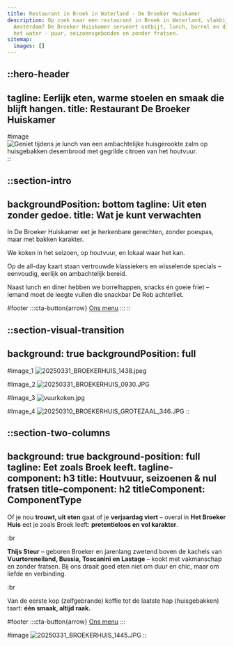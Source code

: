 ```yaml
---
title: Restaurant in Broek in Waterland - De Broeker Huiskamer
description: Op zoek naar een restaurant in Broek in Waterland, vlakbij
  Amsterdam? De Broeker Huiskamer serveert ontbijt, lunch, borrel en diner aan
  het water - puur, seizoensgebonden en zonder fratsen.
sitemap:
  images: []
---
```


::hero-header
---
tagline: Eerlijk eten, warme stoelen en smaak die blijft hangen.
title: Restaurant De Broeker Huiskamer
---
#image
![Geniet tijdens je lunch van een ambachtelijke huisgerookte zalm op huisgebakken desembrood met gegrilde citroen van het houtvuur.](/20250310_BROEKERHUIS_REGENTESSEKAMER_354_optimized.jpg)
::

::section-intro
---
backgroundPosition: bottom
tagline: Uit eten zonder gedoe.
title: Wat je kunt verwachten
---
In De Broeker Huiskamer eet je herkenbare gerechten, zonder poespas, maar met bakken karakter.

We koken in het seizoen, op houtvuur, en lokaal waar het kan.

Op de all-day kaart staan vertrouwde klassiekers en wisselende specials – eenvoudig, eerlijk en ambachtelijk bereid.

Naast lunch en diner hebben we borrelhappen, snacks én goeie friet – iemand moet de leegte vullen die snackbar De Rob achterliet.

#footer
  :::cta-button{arrow}
  [Ons menu](#)
  :::
::

::section-visual-transition
---
background: true
backgroundPosition: full
---
#image_1
![20250331\_BROEKERHUIS\_1438.jpeg](/20250331_BROEKERHUIS_1438.jpeg)

#Image_2
![20250331\_BROEKERHUIS\_0930.JPG](/20250331_BROEKERHUIS_0930.JPG)

#Image_3
![vuurkoken.jpg](/vuurkoken.jpg)

#Image_4
![20250310\_BROEKERHUIS\_GROTEZAAL\_346.JPG](/20250310_BROEKERHUIS_GROTEZAAL_346.JPG)
::

::section-two-columns
---
background: true
background-position: full
tagline: Eet zoals Broek leeft.
tagline-component: h3
title: Houtvuur, seizoenen & nul fratsen
title-component: h2
titleComponent: ComponentType
---
Of je nou **trouwt, uit eten** gaat of je **verjaardag viert** – overal in **Het Broeker Huis** eet je zoals Broek leeft: **pretentieloos en vol karakter**.

:br

 

**Thijs Steur** – geboren Broeker en jarenlang zwetend boven de kachels van **Vuurtoreneiland, Bussia, Toscanini en Lastage** – kookt met vakmanschap en zonder fratsen. Bij ons draait goed eten niet om duur en chic, maar om liefde en verbinding.

:br

 

Van de eerste kop (zelfgebrande) koffie tot de laatste hap (huisgebakken) taart: **één smaak, altijd raak.**

#footer
  :::cta-button{arrow}
  [Ons menu](#)
  :::

#image
![20250331\_BROEKERHUIS\_1445.JPG](/20250331_BROEKERHUIS_1445.JPG)
::
